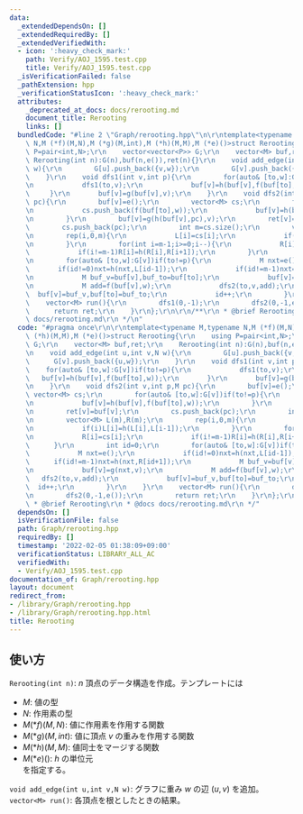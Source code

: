 ```yaml
---
data:
  _extendedDependsOn: []
  _extendedRequiredBy: []
  _extendedVerifiedWith:
  - icon: ':heavy_check_mark:'
    path: Verify/AOJ_1595.test.cpp
    title: Verify/AOJ_1595.test.cpp
  _isVerificationFailed: false
  _pathExtension: hpp
  _verificationStatusIcon: ':heavy_check_mark:'
  attributes:
    _deprecated_at_docs: docs/rerooting.md
    document_title: Rerooting
    links: []
  bundledCode: "#line 2 \"Graph/rerooting.hpp\"\n\r\ntemplate<typename M,typename\
    \ N,M (*f)(M,N),M (*g)(M,int),M (*h)(M,M),M (*e)()>struct Rerooting{\r\n    using\
    \ P=pair<int,N>;\r\n    vector<vector<P>> G;\r\n    vector<M> buf,ret;\r\n   \
    \ Rerooting(int n):G(n),buf(n,e()),ret(n){}\r\n    void add_edge(int u,int v,N\
    \ w){\r\n        G[u].push_back({v,w});\r\n        G[v].push_back({u,w});\r\n\
    \    }\r\n    void dfs1(int v,int p){\r\n        for(auto& [to,w]:G[v])if(to!=p){\r\
    \n            dfs1(to,v);\r\n            buf[v]=h(buf[v],f(buf[to],w));\r\n  \
    \     }\r\n       buf[v]=g(buf[v],v);\r\n    }\r\n    void dfs2(int v,int p,M\
    \ pc){\r\n        buf[v]=e();\r\n        vector<M> cs;\r\n        for(auto& [to,w]:G[v])if(to!=p){\r\
    \n            cs.push_back(f(buf[to],w));\r\n            buf[v]=h(buf[v],f(buf[to],w));\r\
    \n        }\r\n        buf[v]=g(h(buf[v],pc),v);\r\n        ret[v]=buf[v];\r\n\
    \        cs.push_back(pc);\r\n        int m=cs.size();\r\n        vector<M> L(m),R(m);\r\
    \n        rep(i,0,m){\r\n            L[i]=cs[i];\r\n            if(i)L[i]=h(L[i],L[i-1]);\r\
    \n        }\r\n        for(int i=m-1;i>=0;i--){\r\n            R[i]=cs[i];\r\n\
    \            if(i!=m-1)R[i]=h(R[i],R[i+1]);\r\n        }\r\n        int id=0;\r\
    \n        for(auto& [to,w]:G[v])if(to!=p){\r\n            M nxt=e();\r\n     \
    \       if(id!=0)nxt=h(nxt,L[id-1]);\r\n            if(id!=m-1)nxt=h(nxt,R[id+1]);\r\
    \n            M buf_v=buf[v],buf_to=buf[to];\r\n            buf[v]=g(nxt,v);\r\
    \n            M add=f(buf[v],w);\r\n            dfs2(to,v,add);\r\n          \
    \  buf[v]=buf_v,buf[to]=buf_to;\r\n            id++;\r\n        }\r\n    }\r\n\
    \    vector<M> run(){\r\n        dfs1(0,-1);\r\n        dfs2(0,-1,e());\r\n  \
    \      return ret;\r\n    }\r\n};\r\n\r\n/**\r\n * @brief Rerooting\r\n * @docs\
    \ docs/rerooting.md\r\n */\n"
  code: "#pragma once\r\n\r\ntemplate<typename M,typename N,M (*f)(M,N),M (*g)(M,int),M\
    \ (*h)(M,M),M (*e)()>struct Rerooting{\r\n    using P=pair<int,N>;\r\n    vector<vector<P>>\
    \ G;\r\n    vector<M> buf,ret;\r\n    Rerooting(int n):G(n),buf(n,e()),ret(n){}\r\
    \n    void add_edge(int u,int v,N w){\r\n        G[u].push_back({v,w});\r\n  \
    \      G[v].push_back({u,w});\r\n    }\r\n    void dfs1(int v,int p){\r\n    \
    \    for(auto& [to,w]:G[v])if(to!=p){\r\n            dfs1(to,v);\r\n         \
    \   buf[v]=h(buf[v],f(buf[to],w));\r\n       }\r\n       buf[v]=g(buf[v],v);\r\
    \n    }\r\n    void dfs2(int v,int p,M pc){\r\n        buf[v]=e();\r\n       \
    \ vector<M> cs;\r\n        for(auto& [to,w]:G[v])if(to!=p){\r\n            cs.push_back(f(buf[to],w));\r\
    \n            buf[v]=h(buf[v],f(buf[to],w));\r\n        }\r\n        buf[v]=g(h(buf[v],pc),v);\r\
    \n        ret[v]=buf[v];\r\n        cs.push_back(pc);\r\n        int m=cs.size();\r\
    \n        vector<M> L(m),R(m);\r\n        rep(i,0,m){\r\n            L[i]=cs[i];\r\
    \n            if(i)L[i]=h(L[i],L[i-1]);\r\n        }\r\n        for(int i=m-1;i>=0;i--){\r\
    \n            R[i]=cs[i];\r\n            if(i!=m-1)R[i]=h(R[i],R[i+1]);\r\n  \
    \      }\r\n        int id=0;\r\n        for(auto& [to,w]:G[v])if(to!=p){\r\n\
    \            M nxt=e();\r\n            if(id!=0)nxt=h(nxt,L[id-1]);\r\n      \
    \      if(id!=m-1)nxt=h(nxt,R[id+1]);\r\n            M buf_v=buf[v],buf_to=buf[to];\r\
    \n            buf[v]=g(nxt,v);\r\n            M add=f(buf[v],w);\r\n         \
    \   dfs2(to,v,add);\r\n            buf[v]=buf_v,buf[to]=buf_to;\r\n          \
    \  id++;\r\n        }\r\n    }\r\n    vector<M> run(){\r\n        dfs1(0,-1);\r\
    \n        dfs2(0,-1,e());\r\n        return ret;\r\n    }\r\n};\r\n\r\n/**\r\n\
    \ * @brief Rerooting\r\n * @docs docs/rerooting.md\r\n */"
  dependsOn: []
  isVerificationFile: false
  path: Graph/rerooting.hpp
  requiredBy: []
  timestamp: '2022-02-05 01:38:09+09:00'
  verificationStatus: LIBRARY_ALL_AC
  verifiedWith:
  - Verify/AOJ_1595.test.cpp
documentation_of: Graph/rerooting.hpp
layout: document
redirect_from:
- /library/Graph/rerooting.hpp
- /library/Graph/rerooting.hpp.html
title: Rerooting
---
```

## 使い方

`Rerooting(int n)`: $n$ 頂点のデータ構造を作成。テンプレートには  
* $M$: 値の型  
* $N$: 作用素の型  
* $M (*f)(M,N)$: 値に作用素を作用する関数  
* $M (*g)(M,int)$: 値に頂点 $v$ の重みを作用する関数  
* $M (*h)(M,M)$: 値同士をマージする関数  
* $M (*e)()$: $h$ の単位元  
を指定する。  

`void add_edge(int u,int v,N w)`: グラフに重み $w$ の辺 $(u,v)$ を追加。  
`vector<M> run()`: 各頂点を根としたときの結果。  